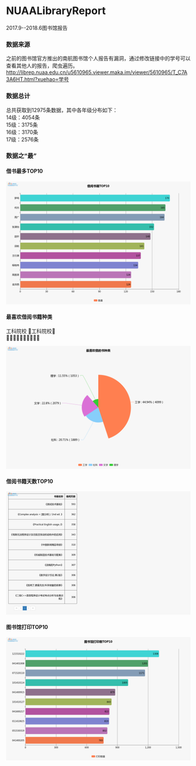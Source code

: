 # NUAALibraryReport
2017.9--2018.6图书馆报告
### 数据来源
之前的图书馆官方推出的南航图书馆个人报告有漏洞，通过修改链接中的学号可以查看其他人的报告，爬虫遍历。
http://librep.nuaa.edu.cn/u5610965.viewer.maka.im/viewer/5610965/T_C7A3A6HT.html?xuehao=学号
### 数据总计
总共获取到12975条数据，其中各年级分布如下：  
14级：4054条  
15级：3175条  
16级：3170条  
17级：2576条 
### 数据之“最”
#### 借书最多TOP10  

![4](https://github.com/LogicJake/NUAALibraryReport/blob/master/pic/4.png)
#### 最喜欢借阅书籍种类 
工科院校 :two_men_holding_hands:工科院校:two_men_holding_hands:  
:boy::boy::girl::boy::girl::boy::girl::boy::boy::boy:

![1](https://github.com/LogicJake/NUAALibraryReport/blob/master/pic/1.png)
#### 借阅书籍天数TOP10
![2](https://github.com/LogicJake/NUAALibraryReport/blob/master/pic/2.png)
#### 图书馆打印TOP10
![3](https://github.com/LogicJake/NUAALibraryReport/blob/master/pic/3.png)
